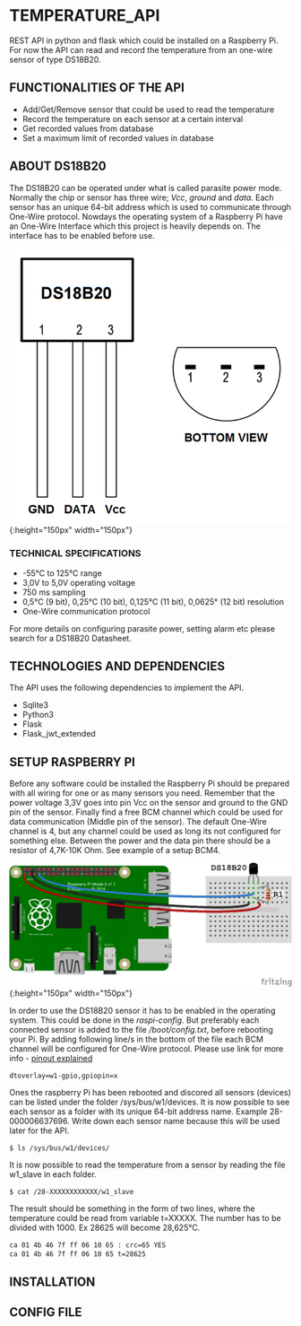 # TEMPERATURE_API
REST API in python and flask which could be installed on a Raspberry Pi. For now the API can read and record the temperature from an one-wire sensor of type DS18B20. 

## FUNCTIONALITIES OF THE API
- Add/Get/Remove sensor that could be used to read the temperature
- Record the temperature on each sensor at a certain interval
- Get recorded values from database
- Set a maximum limit of recorded values in database

## ABOUT DS18B20
The DS18B20 can be operated under what is called parasite power mode. Normally the chip or sensor has three wire; _Vcc_, _ground_ and _data_. Each sensor has an unique 64-bit address which is used to communicate through One-Wire protocol. Nowdays the operating system of a Raspberry Pi have an One-Wire Interface which this project is heavily depends on. The interface has to be enabled before use.

![DS18B20 pinout](/images/DS18B20_pinout.png){:height="150px" width="150px"}

### TECHNICAL SPECIFICATIONS
- -55&deg;C to 125&deg;C range
- 3,0V to 5,0V operating voltage
- 750 ms sampling
- 0,5&deg;C (9 bit), 0,25&deg;C (10 bit), 0,125&deg;C (11 bit), 0,0625&deg; (12 bit) resolution
- One-Wire communication protocol

For more details on configuring parasite power, setting alarm etc please search for a DS18B20 Datasheet.

## TECHNOLOGIES AND DEPENDENCIES
The API uses the following dependencies to implement the API.  
- Sqlite3 
- Python3
- Flask
- Flask_jwt_extended

## SETUP RASPBERRY PI
Before any software could be installed the Raspberry Pi should be prepared with all wiring for one or as many sensors you need. Remember that the power voltage 3,3V goes into pin Vcc on the sensor and ground to the GND pin of the sensor. Finally find a free BCM channel which could be used for data communication (Middle pin of the sensor). The default One-Wire channel is 4, but any channel could be used as long its not configured for something else. Between the power and the data pin there should be a resistor of 4,7K-10K Ohm. See example of a setup BCM4.  

![Simple setup of one sensor on BCM4 channel](/images/Setup_BCM4.png){:height="150px" width="150px"}

In order to use the DS18B20 sensor it has to be enabled in the operating system. This could be done in the _raspi-config_. But preferably each connected sensor is added to the file _/boot/config.txt_, before rebooting your Pi. By adding following line/s in the bottom of the file each BCM channel will be configured for One-Wire protocol. Please use link for more info - [pinout explained](https://pinout.xyz/pinout/1_wire#)

```linux
dtoverlay=w1-gpio,gpiopin=x
```
Ones the raspberry Pi has been rebooted and discored all sensors (devices) can be listed under the folder /sys/bus/w1/devices. It is now possible to see each sensor as a folder with its unique 64-bit address name. Example 28-000006637696. Write down each sensor name because this will be used later for the API.  

```linux
$ ls /sys/bus/w1/devices/
```

It is now possible to read the temperature from a sensor by reading the file w1_slave in each folder. 

```linux
$ cat /28-XXXXXXXXXXXX/w1_slave
```
The result should be something in the form of two lines, where the temperature could be read from variable t=XXXXX. The number has to be divided with 1000. Ex 28625 will become 28,625&deg;C.

```linux
ca 01 4b 46 7f ff 06 10 65 : crc=65 YES
ca 01 4b 46 7f ff 06 10 65 t=28625
```

## INSTALLATION

## CONFIG FILE








